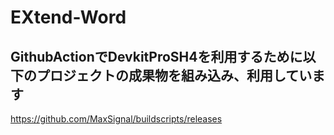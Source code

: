 # EXtend-Word
## GithubActionでDevkitProSH4を利用するために以下のプロジェクトの成果物を組み込み、利用しています
https://github.com/MaxSignal/buildscripts/releases
